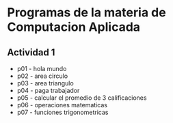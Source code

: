 # Programas de la materia de Computacion Aplicada

## Actividad 1
- p01 - hola mundo
- p02 - area circulo
- p03 - area triangulo
- p04 - paga trabajador
- p05 - calcular el promedio de 3 calificaciones
- p06 - operaciones matematicas
- p07 - funciones trigonometricas
